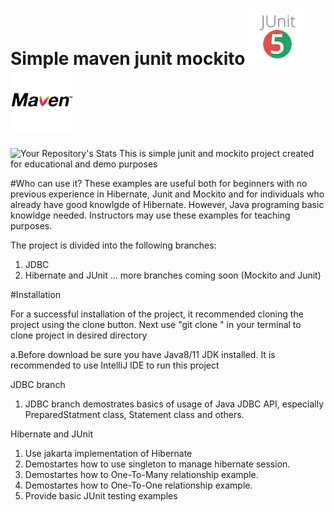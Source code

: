 # Simple maven junit mockito   ![GitHub Image](/junit.png) ![GitHub Image](/maven.png)

![Your Repository's Stats](https://github-readme-stats.vercel.app/api?username=igoradulian&show_icons=true)
This is simple junit and mockito project created for educational and demo purposes

#Who can use it?
These examples are useful both for beginners with no previous experience in Hibernate, Junit and Mockito and for individuals who already have good knowlgde of Hibernate. However, Java programing basic knowldge needed. Instructors may use these examples for teaching purposes.

The project is divided into the following branches:

1. JDBC
2. Hibernate and JUnit
... more branches coming soon (Mockito and Junit)

#Installation

For a successful installation of the project, it recommended cloning the project using the clone button.
Next use "git clone " in your terminal to clone project in desired directory

a.Before download be sure you have Java8/11 JDK installed. It is recommended to use IntelliJ IDE to run this project


JDBC branch

1. JDBC branch demostrates basics of usage of Java JDBC API, especially PreparedStatment class, Statement class and others.


Hibernate and JUnit

1. Use jakarta implementation of Hibernate
2. Demostartes how to use singleton to manage hibernate session.
3. Demostartes how to One-To-Many relationship example.
4. Demostartes how to One-To-One relationship example.
5. Provide basic JUnit testing examples

